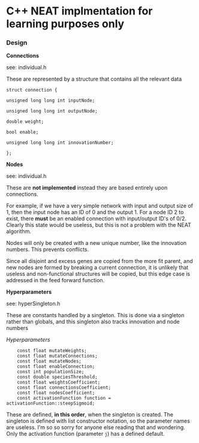 <h1>C++ NEAT implmentation for learning purposes only</h1>


<h3>Design</h3>

**Connections** 

see: individual.h

These are represented by a structure that contains all the relevant data 

```
struct connection {

unsigned long long int inputNode;

unsigned long long int outputNode;

double weight;

bool enable;

unsigned long long int innovationNumber;

};
```
**Nodes**

see: individual.h

These are **not implemented** instead they are based entirely upon connections.

For example, if we have a very simple network with input and output size of 1, then the input node has an ID of 0 and the output 1. For a node ID 2 to exist, there **must** be an enabled connection with input/output ID's of 0/2. Clearly this state would be useless, but this is not a problem with the NEAT algorithm. 

Nodes will only be created with a new unique number, like the innovation numbers. This prevents conflicts. 

Since all disjoint and excess genes are copied from the more fit parent, and new nodes are formed by breaking a current connection, it is unlikely that useless and non-functional structures will be copied, but this edge case is addressed in the feed forward function.

**Hyperparameters**

see: hyperSingleton.h

These are constants handled by a singleton. This is done via a singleton rather than globals, and this singleton also tracks innovation and node numbers

*Hyperparameters*

```
    const float mutateWeights;
    const float mutateConnections;
    const float mutateNodes;
    const float enableConnection;
    const int populationSize;
    const double speciesThreshold;
    const float weightsCoefficient;
    const float connectionsCoefficient;
    const float nodesCoefficient;
    const activationFunction function = activationFunction::steepSigmoid;
```

These are defined, **in this order**, when the singleton is created. The singleton is defined with list constructor notation, so the parameter names are useless. I'm so so sorry for anyone else reading that and wondering. Only the activation function (parameter `j`) has a defined default.